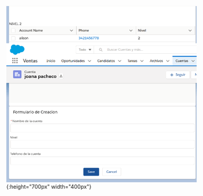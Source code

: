 ![Proyecto](https://github.com/ortizvictorw/Salesforce/blob/master/Proyectos-Salesforce/Prueba-certaconsulting/Screenshot_2020-07-31%20joana%20pacheco%20Salesforce.png?raw=true){:height="700px" width="400px"}
